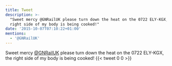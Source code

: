 ```yaml
---
title: Tweet
description: >-
  "Sweet mercy @GNRailUK please turn down the heat on the 0722 ELY-KGX, the
  right side of my body is being cooked!"
date: '2015-10-07T07:10:22+01:00'
mentions:
  - '@GNRailUK'
---
```

Sweet mercy [@GNRailUK](https://twitter.com/@GNRailUK) please turn down the heat on the 0722 ELY-KGX, the right side of my body is being cooked!
      {{< tweet 0 0 >}}
    

